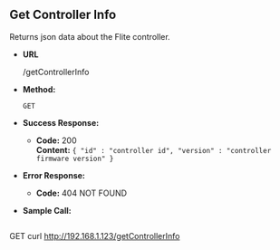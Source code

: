 **Get Controller Info**
----
  Returns json data about the Flite controller.

* **URL**

  /getControllerInfo

* **Method:**

  `GET`

* **Success Response:**

  * **Code:** 200 <br />
    **Content:** `{ "id" : "controller id", "version" : "controller firmware version" }`
 
* **Error Response:**

  * **Code:** 404 NOT FOUND <br />

* **Sample Call:**

  ```java
GET curl http://192.168.1.123/getControllerInfo
  ```
